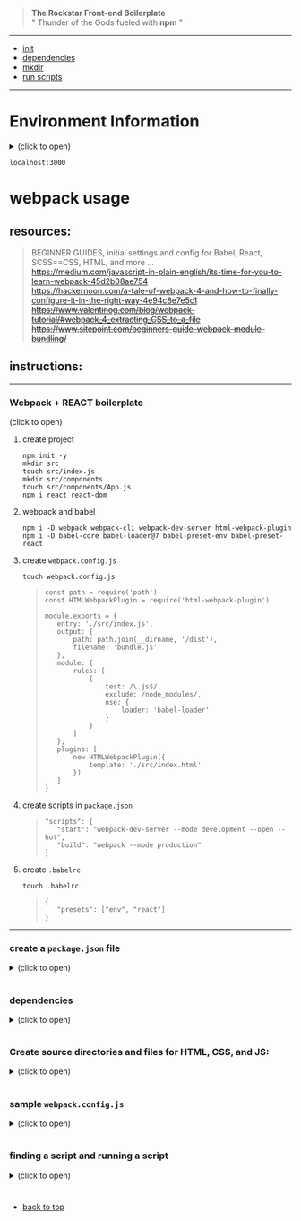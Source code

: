 > __The Rockstar Front-end Boilerplate__  
> " Thunder of the Gods fueled with __npm__ "

___

<a name="top"></a>   

- [init](#init)
- [dependencies](#dependencies)
- [mkdir](#directories)
- [run scripts](#run)


<a name="init"></a>   
___    

<h1> Environment Information </h1>

<details>
<summary>
(click to open)
</summary>

```
/src/
    styles.scss
    index.html
    app.js

/dist/
    bundle.js
    index.html
    main.css
```
> NOTE: `/src/js/app.js` is the entry point   

</details>

```
localhost:3000
```
# webpack usage

## resources:  
> BEGINNER GUIDES, initial settings and config for Babel, React, SCSS==CSS, HTML, and more ...    
    https://medium.com/javascript-in-plain-english/its-time-for-you-to-learn-webpack-45d2b08ae754    
    https://hackernoon.com/a-tale-of-webpack-4-and-how-to-finally-configure-it-in-the-right-way-4e94c8e7e5c1  
    ~~https://www.valentinog.com/blog/webpack-tutorial/#webpack_4_extracting_CSS_to_a_file~~  
    ~~https://www.sitepoint.com/beginners-guide-webpack-module-bundling/~~   


## instructions:  

___  
  
### __Webpack + REACT boilerplate__   
<!-- <details> -->
<summary>
(click to open)
</summary>

1. create project
    ```   
    npm init -y
    mkdir src
    touch src/index.js
    mkdir src/components
    touch src/components/App.js 
    npm i react react-dom   
    ```   
2. webpack and babel
    ```
    npm i -D webpack webpack-cli webpack-dev-server html-webpack-plugin
    npm i -D babel-core babel-loader@7 babel-preset-env babel-preset-react 
    ```   
3. create `webpack.config.js`
    ```
    touch webpack.config.js
    ```
    > ```
    > const path = require('path')
    > const HTMLWebpackPlugin = require('html-webpack-plugin')
    >
    > module.exports = {
    >    entry: './src/index.js',
    >    output: {
    >        path: path.join(__dirname, '/dist'),
    >        filename: 'bundle.js'
    >    },
    >    module: {
    >        rules: [
    >            {
    >                test: /\.js$/,
    >                exclude: /node_modules/,
    >                use: {
    >                    loader: 'babel-loader'
    >                }
    >            }
    >        ]
    >    },
    >    plugins: [
    >        new HTMLWebpackPlugin({
    >            template: './src/index.html'
    >        })
    >    ]
    >}
    >```   
4. create scripts in `package.json`  
    >```
    >"scripts": {
    >    "start": "webpack-dev-server --mode development --open --hot",
    >    "build": "webpack --mode production"
    >}
    >```
5. create `.babelrc`
    ```
    touch .babelrc
    ```
    >```
    > {
    >    "presets": ["env", "react"]
    >}
    >```

</details>   

___  

### create a `package.json` file  
<details>
<summary>(click to open)</summary>

- If no file exists:  
    ```
    npm init
    ```
- If file already exists:
    ```
    npm install
    ```
- Alternatively 
    - create a package.json with default settings  
        ```
        npm init -y
        ```
    - install webpack 
        ```
        npm install --save-dev webpack webpack-cli
        ```  

</details>  

<a name="dependencies"></a>   

#

### dependencies   
<details>
<summary>(click to open)</summary>

1. install development dependencies   
    ```
    npm install --save-dev  html-webpack-plugin html-loader file-loader  style-loader css-loader postcss-loader autoprefixer  sass-loader node-sass  optimize-css-assets-webpack-plugin mini-css-extract-plugin  babel-loader @babel/core @babel/preset-env  uglifyjs-webpack-plugin  webpack webpack-cli
    ```   
    >- Read documentation for details on loading and extracting css    
    >   https://webpack.js.org/loaders/sass-loader   
    > - solution for `url(...)` path using a variable is mentioned at the following url:   
    >   https://webpack.js.org/loaders/sass-loader/#problems-with-url-    

2. install production dependencies   
    ```
    npm install --save bootstrap jquery
    ```  
</details>

<a name="directories"></a>   

#

### Create source directories and files for __HTML__, __CSS__, and __JS__:  
<details>
<summary>(click to open)</summary>

```   
mkdir -p src/js/inc src/css/inc src/html/inc && touch src/js/app.js src/css/styles.scss src/index.html .babelrc webpack.config.js 
```
- first lines in `app.js`   
    ```
    import '../css/styles.scss'
    import '../img/logo.png'

    var $ = require('jquery');
    ``` 

- first lines in `styles.scss`  
    ```
    @import "../../node_modules/bootstrap/scss/bootstrap-reboot.scss";
    ``` 

- use `HTML partials`   
    ```
    ${require('./inc/component.html')}
    ```

- place this inside the `.babelrc` file (file-relative configuration)  
    ```
    {
        "presets": ["@babel/preset-env"]
    }
    ```  

</details>

# 

### sample `webpack.config.js`    
<details>
<summary>(click to open)</summary>  

```
// ./node_modules/.bin/webpack -v
// 4.22 .0
``` 
``` 
const path = require('path');
const HtmlWebPackPlugin = require("html-webpack-plugin");
const MiniCssExtractPlugin = require("mini-css-extract-plugin");

module.exports = {
    entry: './src/js/app.js',
    output: {
        filename: 'bundle.js',
        path: path.resolve(__dirname, 'dist')
    },
    module: {
        rules: [{
                test: /\.js$/,
                exclude: /node_modules/,
                use: {
                    loader: 'babel-loader',
                }
            },
            {
                test: /\.html$/,
                use: [{
                    loader: "html-loader",
                    options: {
                        minimize: false,
                        interpolate: true
                    }
                }]
            },
            {
                // test: /\.css$/,
                test: /\.scss$/,
                use: [
                    // "style-loader",
                    MiniCssExtractPlugin.loader,
                    "css-loader",
                    "sass-loader"
                ]
            },
            {
                test: /\.(png|jpg|gif)$/,
                use: [{
                    loader: 'file-loader',
                    options: {
                        name: '[name].[ext]',
                        outputPath: 'images/'
                    }
                }]
            }
        ]
    },
    plugins: [
        new MiniCssExtractPlugin({
            filename: '[name].css',
            // chunkFilename: "[id].css"
        }),
        new HtmlWebPackPlugin({
            template: "./src/html/index.html",
            filename: "index.html"
        })
    ]
}
```  

</details>

<a name="run"></a>   

#

### finding a script and running a script

<details>
<summary>(click to open)</summary>  
   
- see the list of scripts
    ```
    npm run
    ```
- run a script
    ```
    npm run develop
    ```
- or select from list using `ntl` (installed globally)    
    https://www.npmjs.com/package/ntl  
    ```
    npm install -g ntl
    ```
    ```
    ntl
    ```  

</details>


#   
- [back to top](#top)






